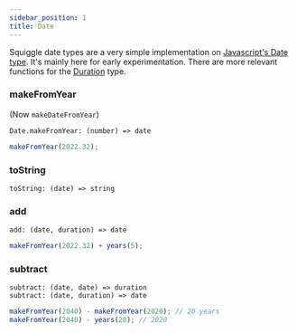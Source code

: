 ```yaml
---
sidebar_position: 1
title: Date
---
```


Squiggle date types are a very simple implementation on [Javascript's Date type](https://developer.mozilla.org/en-US/docs/Web/JavaScript/Reference/Global_Objects/Date). It's mainly here for early experimentation. There are more relevant functions for the [Duration](/docs/Api/Duration) type.

### makeFromYear

(Now `makeDateFromYear`)

```
Date.makeFromYear: (number) => date
```

```js
makeFromYear(2022.32);
```

### toString

```
toString: (date) => string
```

### add

```
add: (date, duration) => date
```

```js
makeFromYear(2022.32) + years(5);
```

### subtract

```
subtract: (date, date) => duration
subtract: (date, duration) => date
```

```js
makeFromYear(2040) - makeFromYear(2020); // 20 years
makeFromYear(2040) - years(20); // 2020
```
